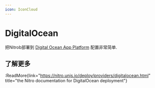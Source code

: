 ```yaml
---
icon: IconCloud
---
```


# DigitalOcean

把Nitrob部署到 [Digital Ocean App Platform](https://docs.digitalocean.com/products/app-platform/) 配置非常简单.

## 了解更多

:ReadMore{link="https://nitro.unjs.io/deploy/providers/digitalocean.html" title="the Nitro documentation for DigitalOcean deployment"}

